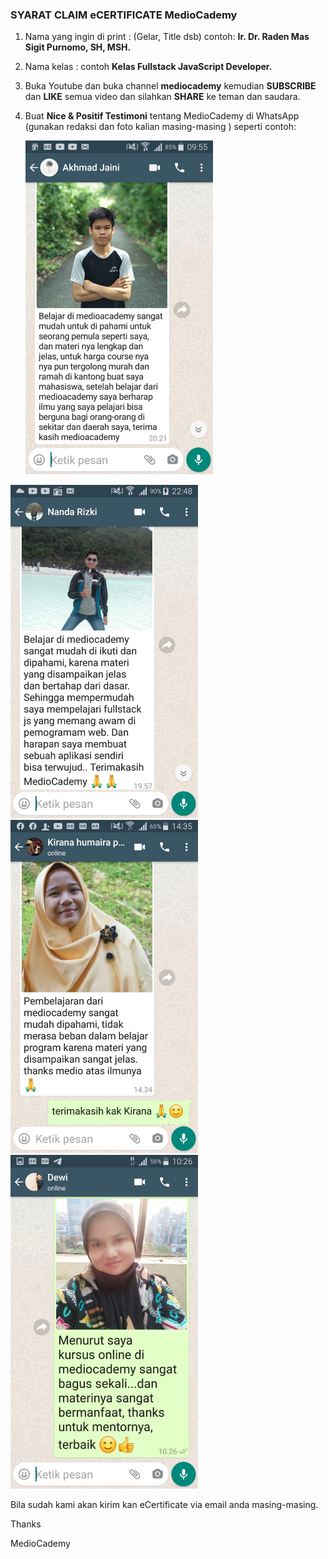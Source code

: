 ### SYARAT CLAIM eCERTIFICATE MedioCademy



1. Nama yang ingin di print : (Gelar, Title dsb) contoh: **Ir. Dr. Raden Mas Sigit Purnomo, SH, MSH.**

2. Nama kelas : contoh **Kelas Fullstack JavaScript Developer.**

3. Buka Youtube dan buka channel **mediocademy** kemudian **SUBSCRIBE** dan **LIKE** semua video dan silahkan **SHARE** ke teman dan saudara.

4. Buat **Nice & Positif Testimoni** tentang MedioCademy di WhatsApp (gunakan redaksi dan foto kalian masing-masing ) seperti contoh:

   

   

   <img src="pictures/1.jpg" width="300" />



<img src="pictures/2.jpg" width="300" />



<img src="pictures/3.jpg" width="300" />



<img src="pictures/6.jpg" width="300" />



Bila sudah kami akan kirim kan eCertificate via email anda masing-masing.



Thanks

MedioCademy